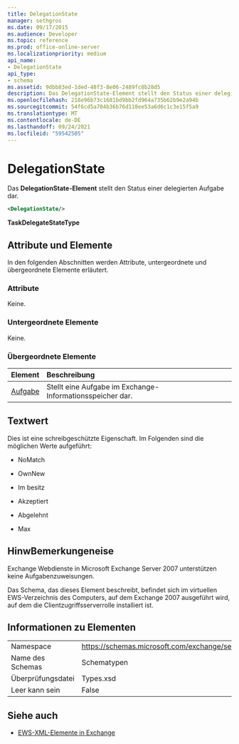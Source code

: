 ```yaml
---
title: DelegationState
manager: sethgros
ms.date: 09/17/2015
ms.audience: Developer
ms.topic: reference
ms.prod: office-online-server
ms.localizationpriority: medium
api_name:
- DelegationState
api_type:
- schema
ms.assetid: 9dbb83ed-1ded-48f3-8e06-2489fc8b28d5
description: Das DelegationState-Element stellt den Status einer delegierten Aufgabe dar.
ms.openlocfilehash: 218e96b73c1681bd9bb2fd964a735b62b9e2a94b
ms.sourcegitcommit: 54f6cd5a704b36b76d110ee53a6d6c1c3e15f5a9
ms.translationtype: MT
ms.contentlocale: de-DE
ms.lasthandoff: 09/24/2021
ms.locfileid: "59542505"
---
```

# <a name="delegationstate"></a>DelegationState

Das **DelegationState-Element** stellt den Status einer delegierten Aufgabe dar. 
  
```xml
<DelegationState/>
```

**TaskDelegateStateType**

## <a name="attributes-and-elements"></a>Attribute und Elemente

In den folgenden Abschnitten werden Attribute, untergeordnete und übergeordnete Elemente erläutert.
  
### <a name="attributes"></a>Attribute

Keine.
  
### <a name="child-elements"></a>Untergeordnete Elemente

Keine.
  
### <a name="parent-elements"></a>Übergeordnete Elemente

|**Element**|**Beschreibung**|
|:-----|:-----|
|[Aufgabe](task.md) <br/> |Stellt eine Aufgabe im Exchange-Informationsspeicher dar.  <br/> |
   
## <a name="text-value"></a>Textwert

Dies ist eine schreibgeschützte Eigenschaft. Im Folgenden sind die möglichen Werte aufgeführt:
  
- NoMatch
    
- OwnNew
    
- Im besitz
    
- Akzeptiert
    
- Abgelehnt
    
- Max
    
## <a name="remarks"></a>HinwBemerkungeneise

Exchange Webdienste in Microsoft Exchange Server 2007 unterstützen keine Aufgabenzuweisungen.
  
Das Schema, das dieses Element beschreibt, befindet sich im virtuellen EWS-Verzeichnis des Computers, auf dem Exchange 2007 ausgeführt wird, auf dem die Clientzugriffsserverrolle installiert ist.
  
## <a name="element-information"></a>Informationen zu Elementen

|||
|:-----|:-----|
|Namespace  <br/> |https://schemas.microsoft.com/exchange/services/2006/types  <br/> |
|Name des Schemas  <br/> |Schematypen  <br/> |
|Überprüfungsdatei  <br/> |Types.xsd  <br/> |
|Leer kann sein  <br/> |False  <br/> |
   
## <a name="see-also"></a>Siehe auch

- [EWS-XML-Elemente in Exchange](ews-xml-elements-in-exchange.md)

